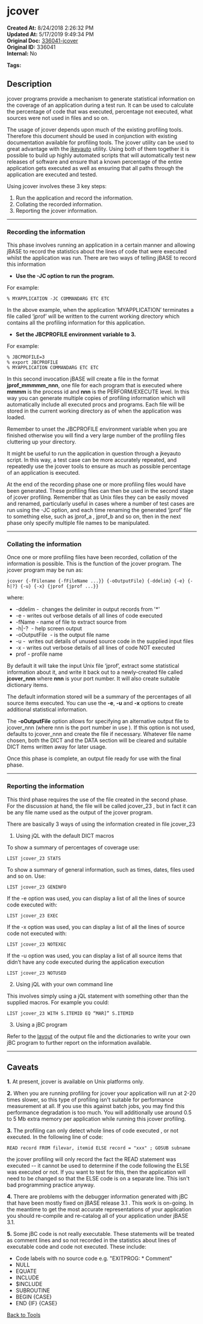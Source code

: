 # jcover

**Created At:** 8/24/2018 2:26:32 PM  
**Updated At:** 5/17/2019 9:49:34 PM  
**Original Doc:** [336041-jcover](https://docs.jbase.com/48399-tools/336041-jcover)  
**Original ID:** 336041  
**Internal:** No  

**Tags:**
<badge text='statistical information' vertical='middle' />

## Description

jcover programs provide a mechanism to generate statistical information on the coverage of an application during a test run. It can be used to calculate the percentage of code that was executed, percentage not executed, what sources were not used in files and so on.

The usage of jcover depends upon much of the existing profiling tools. Therefore this document should be used in conjunction with existing documentation available for profiling tools. The jcover utility can be used to great advantage with the [jkeyauto](./../jkeyauto/jkeyauto) utility. Using both of them together it is possible to build up highly automated scripts that will automatically test new releases of software and ensure that a known percentage of the entire application gets executed as well as ensuring that all paths through the application are executed and tested.

Using jcover involves these 3 key steps:

1. Run the application and record the information.
2. Collating the recorded information.
3. Reporting the jcover information.

* * *

### Recording the information

This phase involves running an application in a certain manner and allowing jBASE to record the statistics about the lines of code that were executed whilst the application was run. There are two ways of telling jBASE to record this information

- **Use the -JC option to run the program.**

For example:

```
% MYAPPLICATION -JC COMMANDARG ETC ETC
```

In the above example, when the application ‘MYAPPLICATION’ terminates a file called ‘jprof’ will be written to the current working directory which contains all the profiling information for this application.

- **Set the JBCPROFILE environment variable to 3.**

For example:

```
% JBCPROFILE=3
% export JBCPROFILE
% MYAPPLICATION COMMANDARG ETC ETC
```

In this second invocation jBASE will create a file in the format **jprof\_mmmmm\_nnn**, one file for each program that is executed where **mmmm** is the process id and **nnn** is the PERFORM/EXECUTE level. In this way you can generate multiple copies of profiling information which will automatically include all executed procs and programs. Each file will be stored in the current working directory as of when the application was loaded.

Remember to unset the JBCPROFILE environment variable when you are finished otherwise you will find a very large number of the profiling files cluttering up your directory.

It might be useful to run the application in question through a jkeyauto script. In this way, a test case can be more accurately repeated, and repeatedly use the jcover tools to ensure as much as possible percentage of an application is executed.

At the end of the recording phase one or more profiling files would have been generated. These profiling files can then be used in the second stage of jcover profiling. Remember that as Unix files they can be easily moved and renamed, particularly useful in cases where a number of test cases are run using the -JC option, and each time renaming the generated ‘jprof’ file to something else, such as jprof\_a , jprof\_b and so on, then in the next phase only specify multiple file names to be manipulated.

* * *

### Collating the information

Once one or more profiling files have been recorded, collation of the information is possible. This is the function of the jcover program. The jcover program may be run as:

```
jcover {-fFilename {-fFileName ...}} {-oOutputFile} {-ddelim} {-e} {-h|?} {-u} {-x} {jprof {jprof ...}}
```

where:

- -ddelim -  changes the delimiter in output records from '\*'
- -e - writes out verbose details of all lines of code executed
- -fName - name of file to extract source from
- -h|-?  - help screen output
- -oOutputFile  - is the output file name
- -u -  writes out details of unused source code in the supplied input files
- -x - writes out verbose details of all lines of code NOT executed
- prof - profile name

By default it will take the input Unix file ‘jprof’, extract some statistical information about it, and write it back out to a newly-created file called **jcover\_nnn** where **nnn** is your port number. It will also create suitable dictionary items.

The default information stored will be a summary of the percentages of all source items executed. You can use the **-e**, **-u** and **-x** options to create additional statistical information.

The **-oOutputFile** option allows for specifying an alternative output file to jcover\_nnn (where nnn is the port number in use ). If this option is not used, defaults to jcover\_nnn and create the file if necessary. Whatever file name chosen, both the DICT and the DATA section will be cleared and suitable DICT items written away for later usage.

Once this phase is complete, an output file ready for use with the final phase.

* * *

### Reporting the information

This third phase requires the use of the file created in the second phase. For the discussion at hand, the file will be called jcover\_23 , but in fact it can be any file name used as the output of the jcover program.

There are basically 3 ways of using the information created in file jcover\_23

1. Using jQL with the default DICT macros

To show a summary of percentages of coverage use:

```
LIST jcover_23 STATS
```

To show a summary of general information, such as times, dates, files used and so on. Use:

```
LIST jcover_23 GENINFO
```

If the -e option was used, you can display a list of all the lines of source code executed with:

```
LIST jcover_23 EXEC
```

If the -x option was used, you can display a list of all the lines of source code not executed with:

```
LIST jcover_23 NOTEXEC
```

If the -u option was used, you can display a list of all source items that didn’t have any code executed during the application execution

```
LIST jcover_23 NOTUSED
```

2. Using jQL with your own command line

This involves simply using a jQL statement with something other than the supplied macros. For example you could:

```
LIST jcover_23 WITH S.ITEMID EQ “MAR]” S.ITEMID
```

3. Using a jBC program

Refer to the [layout](./../layout-of-the-jcover-output-file) of the output file and the dictionaries to write your own jBC program to further report on the information available.

* * *

## Caveats

**1.** At present, jcover is available on Unix platforms only.

**2.** When you are running profiling for jcover your application will run at 2-20 times slower, so this type of profiling isn't suitable for performance measurement at all. If you use this against batch jobs, you may find this performance degradation is too much. You will additionally use around 0.5 to 5 Mb extra memory per application while running this jcover profiling.

**3.** The profiling can only detect whole lines of code executed , or not executed. In the following line of code:

```
READ record FROM filevar, itemid ELSE record = "xxx" ; GOSUB subname
```

the jcover profiling will only record the fact the READ statement was executed -- it cannot be used to determine if the code following the ELSE was executed or not. If you want to test for this, then the application will need to be changed so that the ELSE code is on a separate line. This isn't bad programming practice anyway.

**4.** There are problems with the debugger information generated with jBC that have been mostly fixed on jBASE release 3.1 . This work is on-going. In the meantime to get the most accurate representations of your application you should re-compile and re-catalog all of your application under jBASE 3.1.

**5.** Some jBC code is not really executable. These statements will be treated as comment lines and so not recorded in the statistics about lines of executable code and code not executed. These include:

- Code labels with no source code e.g. "EXITPROG: \* Comment"
- NULL
- EQUATE
- INCLUDE
- $INCLUDE
- SUBROUTINE
- BEGIN {CASE}
- END {IF} {CASE}

[Back to Tools](./../README.md)

  
<PageFooter />
